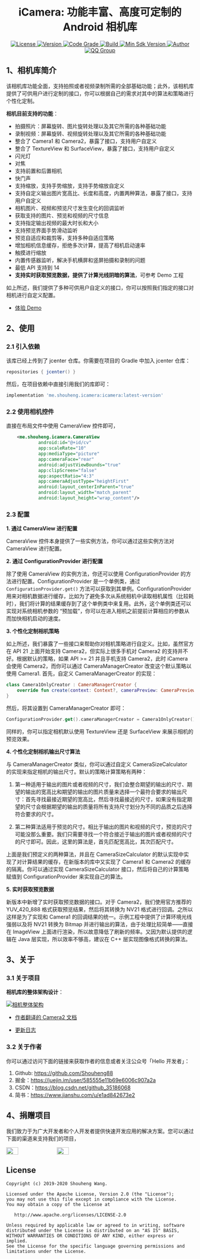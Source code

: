 <h1 align="center">iCamera: 功能丰富、高度可定制的 Android 相机库</h1>

<p align="center">
  <a href="http://www.apache.org/licenses/LICENSE-2.0">
    <img src="https://img.shields.io/hexpm/l/plug.svg" alt="License" />
  </a>
  <a href="https://bintray.com/beta/#/easymark/Android/icamera?tab=overview">
    <img src="https://img.shields.io/maven-metadata/v/https/dl.bintray.com/easymark/Android/me/shouheng/icamera/icamera/maven-metadata.xml.svg" alt="Version" />
  </a>
  <a href="https://www.codacy.com/manual/Shouheng88/iCamera?utm_source=github.com&amp;utm_medium=referral&amp;utm_content=Shouheng88/iCamera&amp;utm_campaign=Badge_Grade">
    <img src="https://api.codacy.com/project/badge/Grade/67d7f34109e34c20941ccd1e9ecb6318" alt="Code Grade"/>
  </a>
  <a href="https://travis-ci.org/Shouheng88/iCamera">
    <img src="https://travis-ci.org/Shouheng88/iCamera.svg?branch=master" alt="Build"/>
  </a>
    <a href="https://developer.android.com/about/versions/android-4.0.html">
    <img src="https://img.shields.io/badge/API-14%2B-blue.svg?style=flat-square" alt="Min Sdk Version" />
  </a>
   <a href="https://github.com/Shouheng88">
    <img src="https://img.shields.io/badge/Author-ShouhengWang-orange.svg?style=flat-square" alt="Author" />
  </a>
  <a target="_blank" href="https://shang.qq.com/wpa/qunwpa?idkey=2711a5fa2e3ecfbaae34bd2cf2c98a5b25dd7d5cc56a3928abee84ae7a984253">
    <img src="https://img.shields.io/badge/QQ%E7%BE%A4-1018235573-orange.svg?style=flat-square" alt="QQ Group" />
  </a>
</P>

## 1、相机库简介

该相机库功能全面，支持拍照或者视频录制所需的全部基础功能；此外，该相机库提供了可供用户进行定制的接口，你可以根据自己的需求对其中的算法和策略进行个性化定制。

**相机目前支持的功能**：

- 拍摄照片：屏幕旋转、图片旋转处理以及其它所需的各种基础功能
- 录制视频：屏幕旋转、视频旋转处理以及其它所需的各种基础功能
- 整合了 Camera1 和 Camera2，暴露了接口，支持用户自定义
- 整合了 TextureView 和 SurfaceView，暴露了接口，支持用户自定义
- 闪光灯
- 对焦
- 支持前置和后置相机
- 快门声
- 支持缩放，支持手势缩放，支持手势缩放自定义
- 支持自定义输出图片宽高比、长度和高度，内置两种算法，暴露了接口，支持用户自定义
- 相机图片、视频和预览尺寸发生变化的回调监听
- 获取支持的图片、预览和视频的尺寸信息
- 支持指定输出视频的最大时长和大小
- 支持预览界面手势滑动监听
- 预览自适应和裁剪等，支持多种自适应策略
- 增加相机信息缓存，拒绝多次计算，提高了相机启动速率
- 触摸进行缩放
- 内置传感器监听，解决手机横屏和竖屏拍摄和录制的问题
- 最低 API 支持到 14
- **支持实时获取预览数据，提供了计算光线阴暗的算法**，可参考 Demo 工程

如上所述，我们提供了多种可供用户自定义的接口，你可以按照我们指定的接口对相机进行自定义配置。

- [体验 Demo](sample/sample.apk)

## 2、使用

### 2.1 引入依赖

该库已经上传到了 jcenter 仓库。你需要在项目的 Gradle 中加入 jcenter 仓库：

```groovy
repositories { jcenter() }
```

然后，在项目依赖中直接引用我们的库即可：

```groovy
implementation 'me.shouheng.icamera:icamera:latest-version'
```

### 2.2 使用相机控件

直接在布局文件中使用 CameraView 控件即可，

```xml
    <me.shouheng.icamera.CameraView
            android:id="@+id/cv"
            app:scaleRate="10"
            app:mediaType="picture"
            app:cameraFace="rear"
            android:adjustViewBounds="true"
            app:clipScreen="false"
            app:aspectRatio="4:3"
            app:cameraAdjustType="heightFirst"
            android:layout_centerInParent="true"
            android:layout_width="match_parent"
            android:layout_height="wrap_content"/>
```

### 2.3 配置

**1. 通过 CameraView 进行配置**

CameraView 控件本身提供了一些实例方法，你可以通过这些实例方法对 CameraView 进行配置。

**2. 通过 ConfigurationProvider 进行配置**

除了使用 CameraView 的实例方法，你还可以使用 ConfigurationProvider 的方法进行配置。ConfigurationProvider 是一个单例类，通过 `ConfigurationProvider.get()` 方法可以获取到其单例。ConfigurationProvider 用来对相机数据进行缓存，比如为了避免多次从系统相机中读取相机属性（比较耗时），我们将计算的结果缓存到了这个单例类中来复用。此外，这个单例类还可以实现对系统相机参数的 “预加载”，你可以在进入相机之前提前计算相应的参数从而加快相机启动的速度。

**3. 个性化定制相机策略**

如上所述，我们暴露了一些接口来帮助你对相机策略进行自定义。比如，虽然官方在 API 21 上面开始支持 Camera2，但实际上很多手机对 Camera2 的支持并不好。根据默认的策略，如果 API >= 21 并且手机支持 Camera2，此时 iCamera 会使用 Camera2，而你可以通过 CameraManagerCreator 改变这个默认策略以使用 Camera1. 首先，自定义 CameraManagerCreator 的实现：

```kotlin
class Camera1OnlyCreator : CameraManagerCreator {
    override fun create(context: Context?, cameraPreview: CameraPreview?) = Camera1Manager(cameraPreview)
}
```

然后，将其设置到 CameraManagerCreator 即可：

```kotlin
ConfigurationProvider.get().cameraManagerCreator = Camera1OnlyCreator()
```

同样的，你可以指定相机默认使用 TextureView 还是 SurfaceView 来展示相机的预览效果。

**4. 个性化定制相机输出尺寸算法**

与 CameraManagerCreator 类似，你可以通过自定义 CameraSizeCalculator 的实现来指定相机的输出尺寸。默认的策略计算策略有两种：

1. 第一种适用于输出的图片或者视频的尺寸，我们会整合期望的输出的尺寸、期望的输出的宽高比和期望的输出的图片质量来选择一个最符合要求的输出尺寸：首先寻找最接近期望的宽高比，然后寻找最接近的尺寸，如果没有指定期望的尺寸会根据期望的输出的质量将所有支持尺寸划分为不同的品质之后选择符合要求的尺寸。

2. 第二种算法适用于预览的尺寸。相比于输出的图片和视频的尺寸，预览的尺寸可能没那么重要。我们只需要寻找一个符合接近于输出的图片或者视频的尺寸的尺寸即可。因此，这里的算法是，首先匹配宽高比，其次匹配尺寸。

上面是我们预定义的两种算法，并且在 CameraSizeCalculator 的默认实现中实现了对计算结果的缓存，在新版本的库中又实现了 Camera1 和 Camera2 的缓存的隔离。你可以通过实现 CameraSizeCalculator 接口，然后将自己的计算策略赋值到 ConfigurationProvider 来实现自己的算法。

**5. 实时获取预览数据**

新版本中新增了实时获取预览数据的接口。对于 Camera2，我们使用官方推荐的 YUV_420_888 格式获取预览结果，然后将其转换为 NV21 格式进行回调。之所以这样是为了实现和 Camera1 的回调结果的统一。示例工程中提供了计算环境光线强弱以及将 NV21 转换为 Bitmap 并进行输出的算法，由于处理比较简单——直接在 ImageView 上面进行渲染，所以故意降低了刷新的频率。又因为默认提供的逻辑在 Java 层实现，所以效率不够高，建议在 C++ 层实现图像格式转换的算法。

## 3、关于

### 3.1 关于项目

**相机库的整体架构设计**：

[![相机整体架构](images/design.png)](https://www.processon.com/view/link/5c976af8e4b0d1a5b10a4049)

- [作者翻译的 Camera2 文档](https://github.com/Shouheng88/Android-notes/blob/master/%E6%80%A7%E8%83%BD%E4%BC%98%E5%8C%96/Android%E7%9B%B8%E6%9C%BACamera2%E8%B5%84%E6%96%99.md)

- [更新日志](CHANGELOG.md)

### 3.2 关于作者

你可以通过访问下面的链接来获取作者的信息或者关注公众号「Hello 开发者」：

1. Github: https://github.com/Shouheng88
2. 掘金：https://juejin.im/user/585555e11b69e6006c907a2a
3. CSDN：https://blog.csdn.net/github_35186068
4. 简书：https://www.jianshu.com/u/e1ad842673e2

## 4、捐赠项目

我们致力于为广大开发者和个人开发者提供快速开发应用的解决方案。您可以通过下面的渠道来支持我们的项目，

<div style="display:flex;" id="target">
<img src="images/ali.jpg" width="25%" />
<img src="images/mm.png" style="margin-left:10px;" width="25%"/>
</div>

## License

```
Copyright (c) 2019-2020 Shouheng Wang.

Licensed under the Apache License, Version 2.0 (the "License");
you may not use this file except in compliance with the License.
You may obtain a copy of the License at

   http://www.apache.org/licenses/LICENSE-2.0

Unless required by applicable law or agreed to in writing, software
distributed under the License is distributed on an "AS IS" BASIS,
WITHOUT WARRANTIES OR CONDITIONS OF ANY KIND, either express or implied.
See the License for the specific language governing permissions and
limitations under the License.
```

